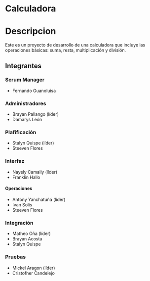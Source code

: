 # Calculadora
# Descripcion
Este es un proyecto de desarrollo de una calculadora que incluye las operaciones básicas: suma, resta, multiplicación y división. 

## Integrantes
### Scrum Manager
- Fernando Guanoluisa
### Administradores
- Brayan Pallango (líder)
- Damarys León
### Plafificación
- Stalyn Quispe (líder)
- Steeven Flores
### Interfaz
- Nayely Camally (líder)
- Franklin Hallo
#### Operaciones
- Antony Yanchatuñá (líder)
- Ivan Solis
- Steeven Flores
### Integración
- Matheo Oña (líder)
- Brayan Acosta
- Stalyn Quispe
### Pruebas
- Mickel Aragon (líder)
- Cristofher Candelejo

